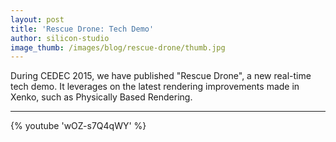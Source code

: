 ```yaml
---
layout: post
title: 'Rescue Drone: Tech Demo'
author: silicon-studio
image_thumb: /images/blog/rescue-drone/thumb.jpg
---
```


During CEDEC 2015, we have published "Rescue Drone", a new real-time tech demo. It leverages on the latest rendering improvements made in Xenko, such as Physically Based Rendering.

---

{% youtube 'wOZ-s7Q4qWY' %}